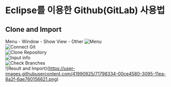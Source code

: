 # Eclipse를 이용한 Github(GitLab) 사용법
## Clone and Import
Menu - Window - Show View - Other
![Menu](https://user-images.githubusercontent.com/41990925/71796656-54896080-308e-11ea-95ba-948d7ad79a69.png)  
![Connect Git](https://user-images.githubusercontent.com/41990925/71796657-54896080-308e-11ea-9d3b-5f713f99be21.png)  
![Clone Repository](https://user-images.githubusercontent.com/41990925/71797962-a1bc0100-3093-11ea-9ddf-671eb963e43f.png)  
![Input info](https://user-images.githubusercontent.com/41990925/71798107-2ad33800-3094-11ea-8caa-13d0c27e5eaa.png)  
![Check Branches](https://user-images.githubusercontent.com/41990925/71798186-771e7800-3094-11ea-902b-3d47390dfc48.png)  
![Result and Import)(https://user-images.githubusercontent.com/41990925/71798334-00ce4580-3095-11ea-8a2f-6ae760156621.png)
